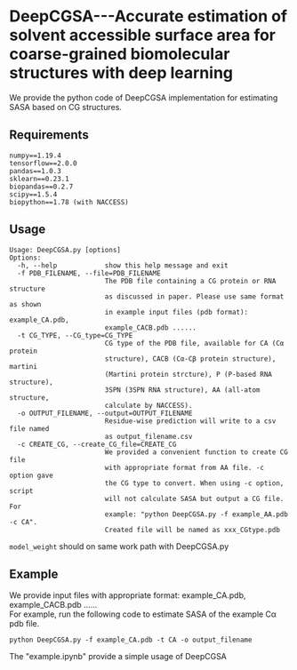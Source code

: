# DeepCGSA---Accurate estimation of solvent accessible surface area for coarse-grained biomolecular structures with deep learning
We provide the python code of DeepCGSA implementation for estimating SASA based on CG structures.
## Requirements
```
numpy==1.19.4  
tensorflow==2.0.0  
pandas==1.0.3  
sklearn==0.23.1  
biopandas==0.2.7  
scipy==1.5.4  
biopython==1.78 (with NACCESS)
```
## Usage
```
Usage: DeepCGSA.py [options]
Options:
  -h, --help            show this help message and exit
  -f PDB_FILENAME, --file=PDB_FILENAME
                        The PDB file containing a CG protein or RNA structure
                        as discussed in paper. Please use same format as shown
                        in example input files (pdb format): example_CA.pdb,
                        example_CACB.pdb ......
  -t CG_TYPE, --CG_type=CG_TYPE
                        CG type of the PDB file, available for CA (Cα protein
                        structure), CACB (Cα-Cβ protein structure), martini
                        (Martini protein strcture), P (P-based RNA structure),
                        3SPN (3SPN RNA structure), AA (all-atom structure,
                        calculate by NACCESS). 
  -o OUTPUT_FILENAME, --output=OUTPUT_FILENAME
                        Residue-wise prediction will write to a csv file named
                        as output_filename.csv
  -c CREATE_CG, --create_CG_file=CREATE_CG
                        We provided a convenient function to create CG file
                        with appropriate format from AA file. -c option gave
                        the CG type to convert. When using -c option, script
                        will not calculate SASA but output a CG file. For
                        example: "python DeepCGSA.py -f example_AA.pdb -c CA".
                        Created file will be named as xxx_CGtype.pdb
```
`model_weight` should on same work path with DeepCGSA.py
## Example
We provide input files with appropriate format: example_CA.pdb, example_CACB.pdb ......   
For example, run the following code to estimate SASA of the example Cα pdb file.
```
python DeepCGSA.py -f example_CA.pdb -t CA -o output_filename
```
The "example.ipynb" provide a simple usage of DeepCGSA





